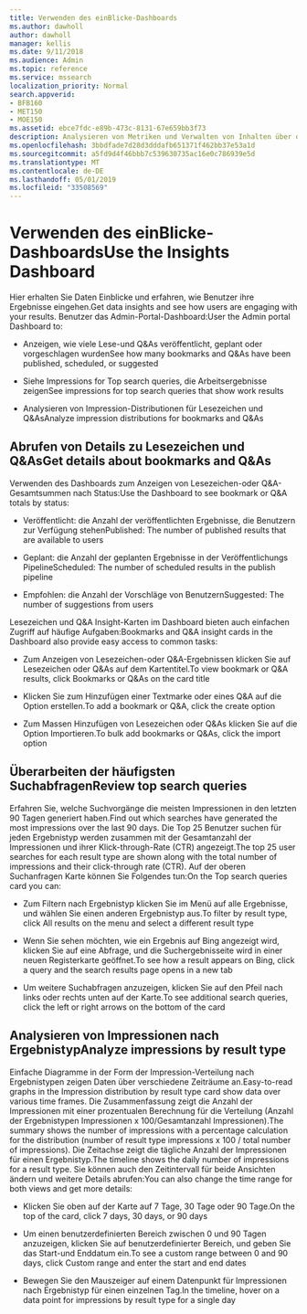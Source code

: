 ```yaml
---
title: Verwenden des einBlicke-Dashboards
ms.author: dawholl
author: dawholl
manager: kellis
ms.date: 9/11/2018
ms.audience: Admin
ms.topic: reference
ms.service: mssearch
localization_priority: Normal
search.appverid:
- BFB160
- MET150
- MOE150
ms.assetid: ebce7fdc-e89b-473c-8131-67e659bb3f73
description: Analysieren von Metriken und Verwalten von Inhalten über das benutzerfreundliche Dashboard im Microsoft Search-Verwaltungsportal
ms.openlocfilehash: 3bbdfade7d28d3dddafb651371f462bb37e53a1d
ms.sourcegitcommit: a5fd9d4f46bbb7c539630735ac16e0c786939e5d
ms.translationtype: MT
ms.contentlocale: de-DE
ms.lasthandoff: 05/01/2019
ms.locfileid: "33508569"
---
```

# <a name="use-the-insights-dashboard"></a><span data-ttu-id="d8cc3-103">Verwenden des einBlicke-Dashboards</span><span class="sxs-lookup"><span data-stu-id="d8cc3-103">Use the Insights Dashboard</span></span>

<span data-ttu-id="d8cc3-104">Hier erhalten Sie Daten Einblicke und erfahren, wie Benutzer ihre Ergebnisse eingehen.</span><span class="sxs-lookup"><span data-stu-id="d8cc3-104">Get data insights and see how users are engaging with your results.</span></span> <span data-ttu-id="d8cc3-105">Benutzer das Admin-Portal-Dashboard:</span><span class="sxs-lookup"><span data-stu-id="d8cc3-105">User the Admin portal Dashboard to:</span></span>
  
- <span data-ttu-id="d8cc3-106">Anzeigen, wie viele Lese-und Q&As veröffentlicht, geplant oder vorgeschlagen wurden</span><span class="sxs-lookup"><span data-stu-id="d8cc3-106">See how many bookmarks and Q&As have been published, scheduled, or suggested</span></span>
    
- <span data-ttu-id="d8cc3-107">Siehe Impressions for Top search queries, die Arbeitsergebnisse zeigen</span><span class="sxs-lookup"><span data-stu-id="d8cc3-107">See impressions for top search queries that show work results</span></span>
    
- <span data-ttu-id="d8cc3-108">Analysieren von Impression-Distributionen für Lesezeichen und Q&As</span><span class="sxs-lookup"><span data-stu-id="d8cc3-108">Analyze impression distributions for bookmarks and Q&As</span></span>
    
## <a name="get-details-about-bookmarks-and-qas"></a><span data-ttu-id="d8cc3-109">Abrufen von Details zu Lesezeichen und Q&As</span><span class="sxs-lookup"><span data-stu-id="d8cc3-109">Get details about bookmarks and Q&As</span></span>

<span data-ttu-id="d8cc3-110">Verwenden des Dashboards zum Anzeigen von Lesezeichen-oder Q&A-Gesamtsummen nach Status:</span><span class="sxs-lookup"><span data-stu-id="d8cc3-110">Use the Dashboard to see bookmark or Q&A totals by status:</span></span>
  
- <span data-ttu-id="d8cc3-111">Veröffentlicht: die Anzahl der veröffentlichten Ergebnisse, die Benutzern zur Verfügung stehen</span><span class="sxs-lookup"><span data-stu-id="d8cc3-111">Published: The number of published results that are available to users</span></span>
    
- <span data-ttu-id="d8cc3-112">Geplant: die Anzahl der geplanten Ergebnisse in der Veröffentlichungs Pipeline</span><span class="sxs-lookup"><span data-stu-id="d8cc3-112">Scheduled: The number of scheduled results in the publish pipeline</span></span>
    
- <span data-ttu-id="d8cc3-113">Empfohlen: die Anzahl der Vorschläge von Benutzern</span><span class="sxs-lookup"><span data-stu-id="d8cc3-113">Suggested: The number of suggestions from users</span></span>
    
<span data-ttu-id="d8cc3-114">Lesezeichen und Q&A Insight-Karten im Dashboard bieten auch einfachen Zugriff auf häufige Aufgaben:</span><span class="sxs-lookup"><span data-stu-id="d8cc3-114">Bookmarks and Q&A insight cards in the Dashboard also provide easy access to common tasks:</span></span>
  
- <span data-ttu-id="d8cc3-115">Zum Anzeigen von Lesezeichen-oder Q&A-Ergebnissen klicken Sie auf Lesezeichen oder Q&As auf dem Kartentitel.</span><span class="sxs-lookup"><span data-stu-id="d8cc3-115">To view bookmark or Q&A results, click Bookmarks or Q&As on the card title</span></span>
    
- <span data-ttu-id="d8cc3-116">Klicken Sie zum Hinzufügen einer Textmarke oder eines Q&A auf die Option erstellen.</span><span class="sxs-lookup"><span data-stu-id="d8cc3-116">To add a bookmark or Q&A, click the create option</span></span>
    
- <span data-ttu-id="d8cc3-117">Zum Massen Hinzufügen von Lesezeichen oder Q&As klicken Sie auf die Option Importieren.</span><span class="sxs-lookup"><span data-stu-id="d8cc3-117">To bulk add bookmarks or Q&As, click the import option</span></span>
    
## <a name="review-top-search-queries"></a><span data-ttu-id="d8cc3-118">Überarbeiten der häufigsten Suchabfragen</span><span class="sxs-lookup"><span data-stu-id="d8cc3-118">Review top search queries</span></span>

<span data-ttu-id="d8cc3-119">Erfahren Sie, welche Suchvorgänge die meisten Impressionen in den letzten 90 Tagen generiert haben.</span><span class="sxs-lookup"><span data-stu-id="d8cc3-119">Find out which searches have generated the most impressions over the last 90 days.</span></span> <span data-ttu-id="d8cc3-120">Die Top 25 Benutzer suchen für jeden Ergebnistyp werden zusammen mit der Gesamtanzahl der Impressionen und ihrer Klick-through-Rate (CTR) angezeigt.</span><span class="sxs-lookup"><span data-stu-id="d8cc3-120">The top 25 user searches for each result type are shown along with the total number of impressions and their click-through rate (CTR).</span></span> <span data-ttu-id="d8cc3-121">Auf der oberen Suchanfragen Karte können Sie Folgendes tun:</span><span class="sxs-lookup"><span data-stu-id="d8cc3-121">On the Top search queries card you can:</span></span>
  
- <span data-ttu-id="d8cc3-122">Zum Filtern nach Ergebnistyp klicken Sie im Menü auf alle Ergebnisse, und wählen Sie einen anderen Ergebnistyp aus.</span><span class="sxs-lookup"><span data-stu-id="d8cc3-122">To filter by result type, click All results on the menu and select a different result type</span></span>
    
- <span data-ttu-id="d8cc3-123">Wenn Sie sehen möchten, wie ein Ergebnis auf Bing angezeigt wird, klicken Sie auf eine Abfrage, und die Suchergebnisseite wird in einer neuen Registerkarte geöffnet.</span><span class="sxs-lookup"><span data-stu-id="d8cc3-123">To see how a result appears on Bing, click a query and the search results page opens in a new tab</span></span>
    
- <span data-ttu-id="d8cc3-124">Um weitere Suchabfragen anzuzeigen, klicken Sie auf den Pfeil nach links oder rechts unten auf der Karte.</span><span class="sxs-lookup"><span data-stu-id="d8cc3-124">To see additional search queries, click the left or right arrows on the bottom of the card</span></span>
    
## <a name="analyze-impressions-by-result-type"></a><span data-ttu-id="d8cc3-125">Analysieren von Impressionen nach Ergebnistyp</span><span class="sxs-lookup"><span data-stu-id="d8cc3-125">Analyze impressions by result type</span></span>

<span data-ttu-id="d8cc3-126">Einfache Diagramme in der Form der Impression-Verteilung nach Ergebnistypen zeigen Daten über verschiedene Zeiträume an.</span><span class="sxs-lookup"><span data-stu-id="d8cc3-126">Easy-to-read graphs in the Impression distribution by result type card show data over various time frames.</span></span> <span data-ttu-id="d8cc3-127">Die Zusammenfassung zeigt die Anzahl der Impressionen mit einer prozentualen Berechnung für die Verteilung (Anzahl der Ergebnistypen Impressionen x 100/Gesamtanzahl Impressionen).</span><span class="sxs-lookup"><span data-stu-id="d8cc3-127">The summary shows the number of impressions with a percentage calculation for the distribution (number of result type impressions x 100 / total number of impressions).</span></span> <span data-ttu-id="d8cc3-128">Die Zeitachse zeigt die tägliche Anzahl der Impressionen für einen Ergebnistyp.</span><span class="sxs-lookup"><span data-stu-id="d8cc3-128">The timeline shows the daily number of impressions for a result type.</span></span> <span data-ttu-id="d8cc3-129">Sie können auch den Zeitintervall für beide Ansichten ändern und weitere Details abrufen:</span><span class="sxs-lookup"><span data-stu-id="d8cc3-129">You can also change the time range for both views and get more details:</span></span>
  
- <span data-ttu-id="d8cc3-130">Klicken Sie oben auf der Karte auf 7 Tage, 30 Tage oder 90 Tage.</span><span class="sxs-lookup"><span data-stu-id="d8cc3-130">On the top of the card, click 7 days, 30 days, or 90 days</span></span>
    
- <span data-ttu-id="d8cc3-131">Um einen benutzerdefinierten Bereich zwischen 0 und 90 Tagen anzuzeigen, klicken Sie auf benutzerdefinierter Bereich, und geben Sie das Start-und Enddatum ein.</span><span class="sxs-lookup"><span data-stu-id="d8cc3-131">To see a custom range between 0 and 90 days, click Custom range and enter the start and end dates</span></span>
    
- <span data-ttu-id="d8cc3-132">Bewegen Sie den Mauszeiger auf einem Datenpunkt für Impressionen nach Ergebnistyp für einen einzelnen Tag.</span><span class="sxs-lookup"><span data-stu-id="d8cc3-132">In the timeline, hover on a data point for impressions by result type for a single day</span></span>

  

